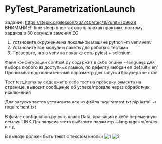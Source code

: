 # PyTest_ParametrizationLaunch
Задание: https://stepik.org/lesson/237240/step/10?unit=209628
ВНИМАНИЕ!! time.sleep в тестах очень плохая практика, поэтому хардкод в 30 секунд я заменил EC


1. Установите окружение на локальной машине python -m venv venv
2. Установите все модули и пакеты для работы с тестами
3. Проверьте, что в venv на локалке есть pytest + selenium


Файл конфигурации conftest.py содержит в себе опцию --language для выбора любого из доступных языков, по дефолту выбран en default='en'
Прописывать дополнительный парааметр для запуска браузера не стал

Тест test_items.py содержит в себе тест на проверку элмента на странице, выводит сообщение об успехе/провале через обработчик исключения

Для запуска тестов установите все из файла requirement.txt
pip install -r requirement.txt

В файле configuration.py есть класс Data, хранящий в себе переменную ссылки LINK
Для запуска теста выберите параметр --language=ru/en/es и т.д

В выводе должен быть текст с текстом кнопки
![1](https://github.com/maverickdevop/PyTest_ParametrizationLaunch/assets/57834199/b6c32b1b-5f06-490a-88c2-20457ece88fe)
![2](https://github.com/maverickdevop/PyTest_ParametrizationLaunch/assets/57834199/abb911ae-cf48-4682-af02-5eb383f20515)
